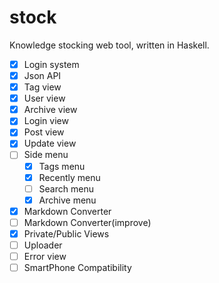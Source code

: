# stock
Knowledge stocking web tool, written in Haskell.

- [x] Login system
- [x] Json API
- [x] Tag view
- [x] User view
- [x] Archive view
- [x] Login view
- [x] Post view
- [x] Update view
- [ ] Side menu
    + [x] Tags menu
    + [x] Recently menu
    + [ ] Search menu
    + [x] Archive menu
- [x] Markdown Converter
- [ ] Markdown Converter(improve)
- [x] Private/Public Views
- [ ] Uploader
- [ ] Error view
- [ ] SmartPhone Compatibility
